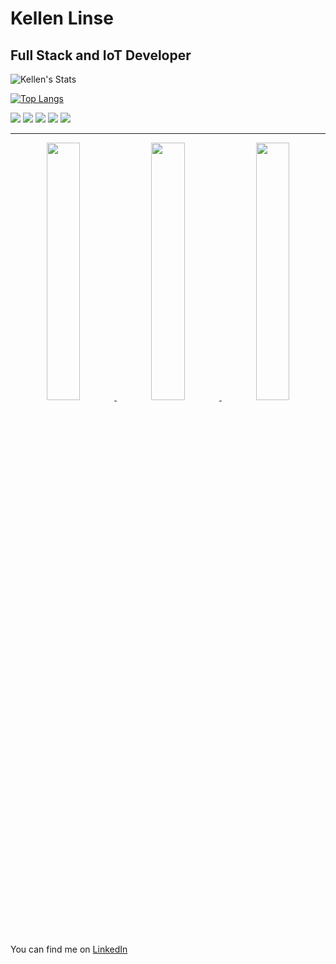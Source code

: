 # Kellen Linse

## Full Stack and IoT Developer

![Kellen's Stats](https://github-readme-stats.vercel.app/api?username=Kellen-Linse&show_icons=true&theme=dark)

[![Top Langs](https://github-readme-stats.vercel.app/api/top-langs/?username=Kellen-Linse)](https://github.com/anuraghazra/github-readme-stats)

![](https://img.shields.io/badge/Developer-Node-informational?style=flat&logo=node.js&logoColor=68a063&color=68a063) 
![](https://img.shields.io/badge/Developer-React-informational?style=flat&logo=react&logoColor=00ffff&color=00ffff)
![](https://img.shields.io/badge/Developer-JavaScript-informational?style=flat&logo=javascript&logoColor=f0db4f&color=f0db4f)
![](https://img.shields.io/badge/Developer-HTML-informational?style=flat&logo=html5&logoColor=ff3333&color=ff3333)
![](https://img.shields.io/badge/Developer-CSS-informational?style=flat&logo=css-wizardry&logoColor=66d3fa&color=66d3fa)

---

<div align="center" >
<a  href="https://github.com/Kellen-Linse">

<img src="https://raw.githubusercontent.com/Kellen-Linse/profile-summary-cards/master/profile-summary-card-output/nord_dark/3-stats.svg" width="32.5%">
<img src="https://raw.githubusercontent.com/Kellen-Linse/profile-summary-cards/master/profile-summary-card-output/nord_dark/1-repos-per-language.svg" width="32.5%">
<img src="https://raw.githubusercontent.com/Kellen-Linse/profile-summary-cards/master/profile-summary-card-output/nord_dark/2-most-commit-language.svg" width="32.5%">

</a>
  
</div>  

You can find me on [LinkedIn](https://www.linkedin.com/in/Kellen-Linse/)
